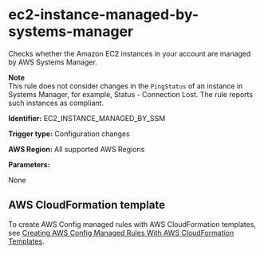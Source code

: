 # ec2\-instance\-managed\-by\-systems\-manager<a name="ec2-instance-managed-by-systems-manager"></a>

Checks whether the Amazon EC2 instances in your account are managed by AWS Systems Manager\.

**Note**  
This rule does not consider changes in the `PingStatus` of an instance in Systems Manager, for example, Status \- Connection Lost\. The rule reports such instances as compliant\.

**Identifier:** EC2\_INSTANCE\_MANAGED\_BY\_SSM

**Trigger type:** Configuration changes

**AWS Region:** All supported AWS Regions

**Parameters:**

None  

## AWS CloudFormation template<a name="w24aac11c29c17d125c17"></a>

To create AWS Config managed rules with AWS CloudFormation templates, see [Creating AWS Config Managed Rules With AWS CloudFormation Templates](aws-config-managed-rules-cloudformation-templates.md)\.